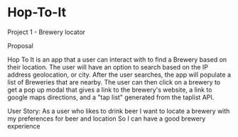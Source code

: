 # Hop-To-It
Project 1 - Brewery locator

Proposal

Hop To It is an app that a user can interact with to find a Brewery based on their location. The user will have an option to search based on the IP address geolocation, or city. After the user searches, the app will populate a list of Breweries that are nearby. The user can then click on a brewery to get a pop up modal that gives a link to the brewery's website, a link to google maps directions, and a "tap list" generated from the taplist API.

User Story:
As a user who likes to drink beer
I want to locate a brewery with my preferences for beer and location
So I can have a good brewery experience



